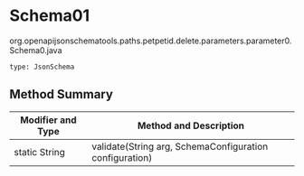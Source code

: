 # Schema01
org.openapijsonschematools.paths.petpetid.delete.parameters.parameter0.Schema0.java
```
type: JsonSchema
```

## Method Summary
| Modifier and Type | Method and Description |
| ----------------- | ---------------------- |
| static String | validate(String arg, SchemaConfiguration configuration) |
